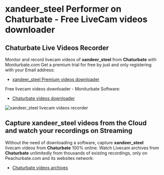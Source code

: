 # xandeer_steel Performer on Chaturbate - Free LiveCam videos downloader

## Chaturbate Live Videos Recorder

Monitor and record livecam videos of **xandeer_steel** from **Chaturbate** with Moniturbate.com
Get a premium trial for free by just and only registering with your Email address:
* [xandeer_steel Premium videos downloader](https://moniturbate.com/request-demo-licence-key.html)

Free livecam videos downloader - Moniturbate Software:
* [Chaturbate videos downloader](https://moniturbate.com/moniturbate-download-software.html)

![xandeer_steel livecam videos recorder](https://peachurnet.com/templates/moniturbate-software.png)


## Capture xandeer_steel videos from the Cloud and watch your recordings on Streaming

Without the need of downloading a software, capture **xandeer_steel** livecam videos from **Chaturbate** 100% online.
Watch Livecam archives from **Chaturbate** unlimitedly from thousands of existing recordings, only on Peachurbate.com and its websites network:
* [Chaturbate videos archives](https://peachurnet.com/)